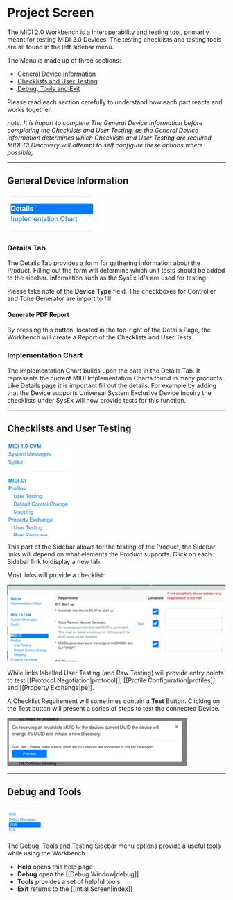 # Project Screen
The MIDI 2.0 Workbench is a interoperability and testing tool, primarily meant for testing MIDI 2.0 Devices. The testing checklists 
and testing tools are all found in the left sidebar menu.

The Menu is made up of three sections:
* [General Device Information](#general-device-information)
* [Checklists and User Testing](#checklists-and-user-testing)
* [Debug, Tools and Exit](#debug-and-tools)

Please read each section carefully to understand how each part reacts and works together.

_note: It is import to complete The General Device Information before completing the Checklists and User Testing, as 
the General Device information determines which Checklists and User Testing are required. MIDI-CI Discovery will 
attempt to self configure these options where possible,_

---
## General Device Information
![Device Information Sidebar](genralDetailsSidebar.png)

### Details Tab
The Details Tab provides a form for gathering information about the Product. Filling out the form will determine which
unit tests should be added to the sidebar. Information such as the SysEx Id's are used for testing.

Please take note of the **Device Type** field. The checkboxes for Controller and Tone Generator are import to fill.

#### Generate PDF Report
By pressing this button, located in the top-right of the Details Page, the Workbench will create a Report of the 
Checklists and User Tests.

### Implementation Chart
The implementation Chart builds upon the data in the Details Tab. It represents the current MIDI Implementation Charts 
found in many products. Like Details page it is important fill out the details. For example by adding that the Device 
supports Universal System Exclusive Device Inquiry the checklists under SysEx will now provide tests for this function.

---
## Checklists and User Testing
![Checklists and User Testing Sidebar](checklistUsertest.png)

This part of the Sidebar allows for the testing of the Product, the Sidebar links will depend on what elements the Product
supports. Click on each Sidebar link to display a new tab.

Most links will provide a checklist:

![Checklist Example](checklistExample.png)

While links labelled User Testing (and Raw Testing) will provide entry points to test [[Protocol Negotiation|protocol]], 
[[Profile Configuration|profiles]] and [[Property Exchange|pe]].

A Checklist Requirement will sometimes contain a **Test** Button. Clicking on the Test button will present a series of 
steps to test the connected Device.

![Test Checklist Example](testChecklist.png)


---
## Debug and Tools 
![Debug, Tools Menu](debugtoolmenu.png)

The Debug, Tools and Testing Sidebar menu options provide a useful tools while using the Workbench
* **Help** opens this help page
* **Debug** open the [[Debug Window|debug]]
* **Tools** provides a set of helpful tools
* **Exit** returns to the [[Intial Screen|index]]


